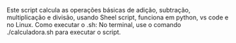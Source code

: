 Este script calcula as operações básicas de adição, subtração, multiplicação e divisão, usando Sheel script, funciona em python, vs code e no Linux.
Como executar o .sh: No terminal, use o comando ./calculadora.sh para executar o script.
